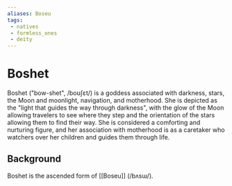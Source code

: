 ```yaml
---
aliases: Boseu
tags:
 - natives
 - formless_ones
 - deity
---
```

# Boshet
Boshet ("bow-shet",  /boʊʃɛt/) is a goddess associated with darkness, stars, the Moon and moonlight, navigation, and motherhood. She is depicted as the "light that guides the way through darkness", with the glow of the Moon allowing travelers to see where they step and the orientation of the stars allowing them to find their way. She is considered a comforting and nurturing figure, and her association with motherhood is as a caretaker who watchers over her children and guides them through life.

## Background
Boshet is the ascended form of [[Boseu]] (/bʌsɯ/).
